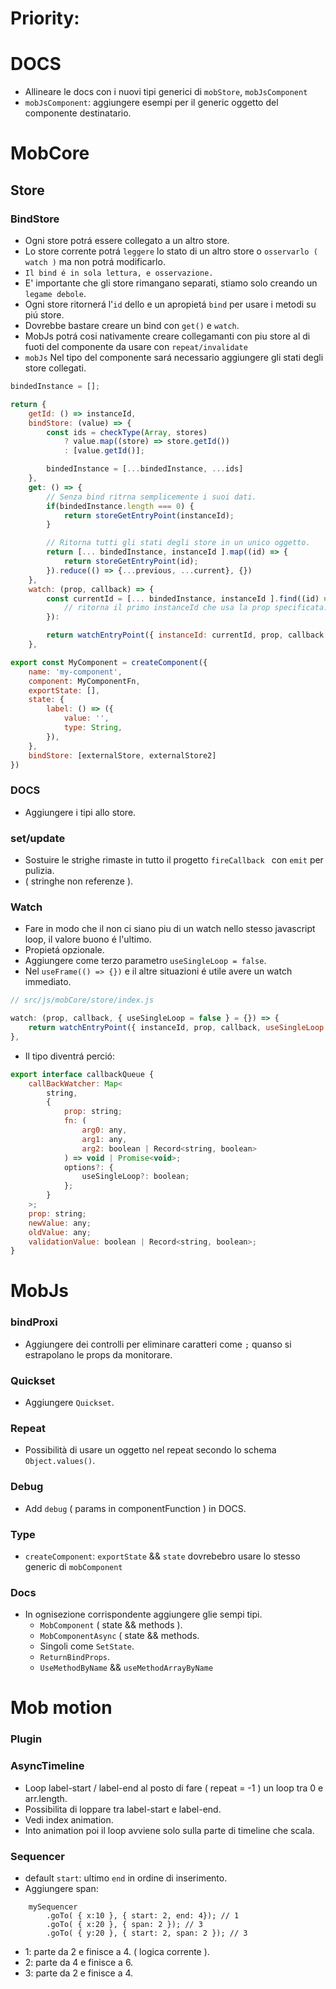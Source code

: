 # Priority:

# DOCS
- Allineare le docs con i nuovi tipi generici di `mobStore`, `mobJsComponent`
- `mobJsComponent`: aggiungere esempi per il generic <R> oggetto del componente destinatario.


# MobCore

## Store

### BindStore
- Ogni store potrá essere collegato a un altro store.
- Lo store corrente potrá `leggere` lo stato di un altro store o `osservarlo ( watch )` ma non potrá modificarlo.
- `Il bind é in sola lettura, e osservazione.`
- E' importante che gli store rimangano separati, stiamo solo creando un `legame debole`.
- Ogni store ritornerá l'`id` dello e un apropietá `bind` per usare i metodi su piú store.
- Dovrebbe bastare creare un bind con `get()` e `watch`.
- MobJs potrá cosi nativamente creare collegamanti con piu store al di fuoti del componente da usare con `repeat/invalidate`
- `mobJs` Nel tipo del componente sará necessario aggiungere gli stati degli store collegati.

```js
bindedInstance = [];

return {
    getId: () => instanceId,
    bindStore: (value) => {
        const ids = checkType(Array, stores)
            ? value.map((store) => store.getId())
            : [value.getId()];

        bindedInstance = [...bindedInstance, ...ids]
    },
    get: () => {
        // Senza bind ritrna semplicemente i suoi dati.
        if(bindedInstance.length === 0) {
            return storeGetEntryPoint(instanceId);
        }

        // Ritorna tutti gli stati degli store in un unico oggetto.
        return [... bindedInstance, instanceId ].map((id) => {
            return storeGetEntryPoint(id);
        }).reduce(() => {...previous, ...current}, {})
    },
    watch: (prop, callback) => {
        const currentId = [... bindedInstance, instanceId ].find((id) => {
            // ritorna il primo instanceId che usa la prop specificata.
        }):

        return watchEntryPoint({ instanceId: currentId, prop, callback });
    },
```

```js
export const MyComponent = createComponent({
    name: 'my-component',
    component: MyComponentFn,
    exportState: [],
    state: {
        label: () => ({
            value: '',
            type: String,
        }),
    },
    bindStore: [externalStore, externalStore2]
})
```


### DOCS
- Aggiungere i tipi allo store.

### set/update
- Sostuire le strighe rimaste in tutto il progetto `fireCallback ` con `emit` per pulizia.
- ( stringhe non referenze ).

### Watch
- Fare in modo che il non ci siano piu di un watch nello stesso javascript loop, il valore buono é l'ultimo.
- Propietá opzionale.
- Aggiungere come terzo parametro `useSingleLoop = false`.
- Nel `useFrame(() => {})` e il altre situazioni é utile avere un watch immediato.

```js
// src/js/mobCore/store/index.js

watch: (prop, callback, { useSingleLoop = false } = {}) => {
    return watchEntryPoint({ instanceId, prop, callback, useSingleLoop: useSingleLoop ?? false });
},
```
- Il tipo diventrá perció:

```js
export interface callbackQueue {
    callBackWatcher: Map<
        string,
        {
            prop: string;
            fn: (
                arg0: any,
                arg1: any,
                arg2: boolean | Record<string, boolean>
            ) => void | Promise<void>;
            options?: {
                useSingleLoop?: boolean;
            };
        }
    >;
    prop: string;
    newValue: any;
    oldValue: any;
    validationValue: boolean | Record<string, boolean>;
}
```

# MobJs

### bindProxi
- Aggiungere dei controlli per eliminare caratteri come `;` quanso si estrapolano le props da monitorare.

### Quickset
- Aggiungere `Quickset`.

### Repeat
- Possibilità di usare un oggetto nel repeat secondo lo schema `Object.values()`.

### Debug
- Add `debug` ( params in componentFunction ) in DOCS.

### Type
- `createComponent`: `exportState` && `state` dovrebebro usare lo stesso generic<T> di `mobComponent`

### Docs
- In ognisezione corrispondente aggiungere glie sempi tipi.
    - `MobComponent` ( state && methods ).
    - `MobComponentAsync` ( state && methods.
    - Singoli come `SetState`.
    - `ReturnBindProps`.
    - `UseMethodByName` && `useMethodArrayByName`


# Mob motion

### Plugin

### AsyncTimeline
- Loop label-start / label-end al posto di fare ( repeat = -1 ) un loop tra 0 e arr.length.
- Possibilita di loppare tra label-start e label-end.
- Vedi index animation.
- Into animation poi il loop avviene solo sulla parte di timeline che scala.

### Sequencer
- default `start`: ultimo `end` in ordine di inserimento.
- Aggiungere span:<br/>

```
    mySequencer
        .goTo( { x:10 }, { start: 2, end: 4}); // 1
        .goTo( { x:20 }, { span: 2 }); // 3
        .goTo( { y:20 }, { start: 2, span: 2 }); // 3
```
- 1: parte da 2 e finisce a 4. ( logica corrente ).
- 2: parte da 4 e finisce a 6.
- 3: parte da 2 e finisce a 4.
